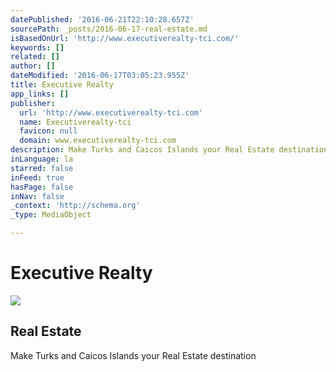 ```yaml
---
datePublished: '2016-06-21T22:10:28.657Z'
sourcePath: _posts/2016-06-17-real-estate.md
isBasedOnUrl: 'http://www.executiverealty-tci.com/'
keywords: []
related: []
author: []
dateModified: '2016-06-17T03:05:23.955Z'
title: Executive Realty
app_links: []
publisher:
  url: 'http://www.executiverealty-tci.com'
  name: Executiverealty-tci
  favicon: null
  domain: www.executiverealty-tci.com
description: Make Turks and Caicos Islands your Real Estate destination
inLanguage: la
starred: false
inFeed: true
hasPage: false
inNav: false
_context: 'http://schema.org'
_type: MediaObject

---
```

# Executive Realty

<article style=""><img src="https://imgflo.herokuapp.com/graph/vahj1ThiexotieMo/cb314e5fac315cc695c4f25514f0c71e/noop.jpg?input=http%3A%2F%2Fwww.executiverealty-tci.com%2Fimages%2Fbig-img3.jpg" /><h1>Real Estate</h1><p>Make Turks and Caicos Islands your Real Estate destination</p></article>